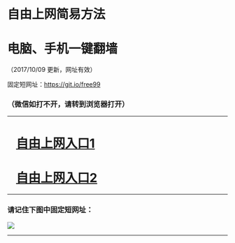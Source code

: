 ﻿# 自由上网简易方法

# 电脑、手机一键翻墙

（2017/10/09 更新，网址有效）

固定短网址：https://git.io/free99

### （微信如打不开，请转到浏览器打开）


***





# &nbsp;&nbsp; <a href="http://ft2307320149.fwq-tz-1001.info/fwqtz01.html?t=100900130882 " target="_blank">自由上网入口1</a>
# &nbsp;&nbsp; <a href="http://ft2233619378.fwq-tz-1002.info/fwqtz02.html?t=100900121066 " target="_blank">自由上网入口2</a>
***

### 请记住下图中固定短网址：

<img src="https://s3-us-west-2.amazonaws.com/fwq-1001/yjfq-20170905okok.png" /> 


***

